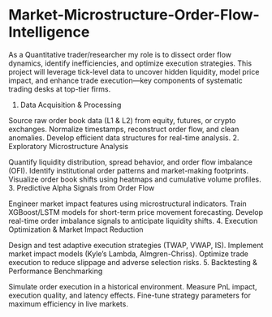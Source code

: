 # Market-Microstructure-Order-Flow-Intelligence
As a Quantitative trader/researcher my role is to dissect order flow dynamics, identify inefficiencies, and optimize execution strategies. This project will leverage tick-level data to uncover hidden liquidity, model price impact, and enhance trade execution—key components of systematic trading desks at top-tier firms.
1. Data Acquisition & Processing

Source raw order book data (L1 & L2) from equity, futures, or crypto exchanges.
Normalize timestamps, reconstruct order flow, and clean anomalies.
Develop efficient data structures for real-time analysis.
2. Exploratory Microstructure Analysis

Quantify liquidity distribution, spread behavior, and order flow imbalance (OFI).
Identify institutional order patterns and market-making footprints.
Visualize order book shifts using heatmaps and cumulative volume profiles.
3. Predictive Alpha Signals from Order Flow

Engineer market impact features using microstructural indicators.
Train XGBoost/LSTM models for short-term price movement forecasting.
Develop real-time order imbalance signals to anticipate liquidity shifts.
4. Execution Optimization & Market Impact Reduction

Design and test adaptive execution strategies (TWAP, VWAP, IS).
Implement market impact models (Kyle’s Lambda, Almgren-Chriss).
Optimize trade execution to reduce slippage and adverse selection risks.
5. Backtesting & Performance Benchmarking

Simulate order execution in a historical environment.
Measure PnL impact, execution quality, and latency effects.
Fine-tune strategy parameters for maximum efficiency in live markets.

